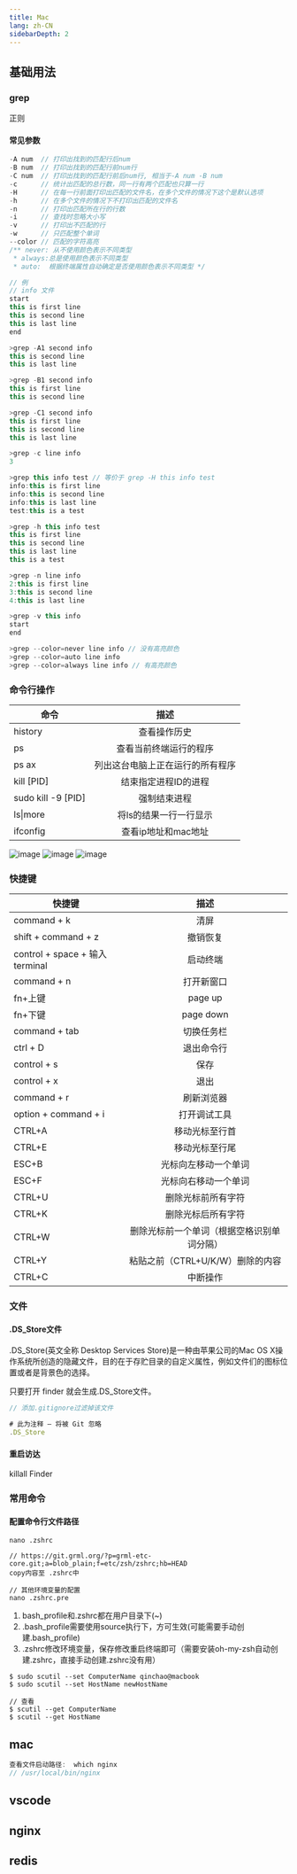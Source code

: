 ```yaml
---
title: Mac
lang: zh-CN
sidebarDepth: 2
---
```


## 基础用法

### grep

正则

#### 常见参数

```js
-A num  // 打印出找到的匹配行后num
-B num  // 打印出找到的匹配行前num行
-C num  // 打印出找到的匹配行前后num行, 相当于-A num -B num
-c      // 统计出匹配的总行数，同一行有两个匹配也只算一行
-H      // 在每一行前面打印出匹配的文件名，在多个文件的情况下这个是默认选项
-h      // 在多个文件的情况下不打印出匹配的文件名
-n      // 打印出匹配所在行的行数
-i      // 查找时忽略大小写
-v      // 打印出不匹配的行
-w      // 只匹配整个单词
--color // 匹配的字符高亮
/** never: 从不使用颜色表示不同类型
 * always:总是使用颜色表示不同类型
 * auto:  根据终端属性自动确定是否使用颜色表示不同类型 */
```
```js
// 例
// info 文件
start
this is first line
this is second line
this is last line
end

>grep -A1 second info
this is second line
this is last line

>grep -B1 second info
this is first line
this is second line

>grep -C1 second info
this is first line
this is second line
this is last line

>grep -c line info
3

>grep this info test // 等价于 grep -H this info test
info:this is first line
info:this is second line
info:this is last line
test:this is a test

>grep -h this info test
this is first line
this is second line
this is last line
this is a test

>grep -n line info
2:this is first line
3:this is second line
4:this is last line

>grep -v this info
start
end

>grep --color=never line info // 没有高亮颜色
>grep --color=auto line info 
>grep --color=always line info // 有高亮颜色
```

### 命令行操作

| 命令   |      描述     |
|----------|:-------------:|
| history | 查看操作历史 |
| ps | 查看当前终端运行的程序 | 
| ps ax | 列出这台电脑上正在运行的所有程序 |
| kill [PID] | 结束指定进程ID的进程 |
| sudo kill -9 [PID] | 强制结束进程 |
| ls\|more | 将ls的结果一行一行显示 |
| ifconfig | 查看ip地址和mac地址 |

![image](../../images/mac/dir.png)
![image](../../images/mac/file.png)
![image](../../images/mac/other.png)


### 快捷键

| 快捷键   |      描述     |
|----------|:-------------:|
| command + k |  清屏 |
| shift + command + z |   撤销恢复  |
| control + space + 输入terminal | 启动终端 |
| command + n | 打开新窗口 |
| fn+上键 | page up	|
| fn+下键 | page down |
| command + tab| 切换任务栏	 |
| ctrl + D | 退出命令行 |
| control + s | 保存 |
| control + x | 退出 |
| command + r | 刷新浏览器 |
| option + command + i | 打开调试工具 |
| CTRL+A | 移动光标至行首 |
| CTRL+E | 移动光标至行尾 |
| ESC+B | 光标向左移动一个单词 |
| ESC+F | 光标向右移动一个单词 |
| CTRL+U | 删除光标前所有字符 |
| CTRL+K | 删除光标后所有字符 |
| CTRL+W | 删除光标前一个单词（根据空格识别单词分隔） |
| CTRL+Y | 粘贴之前（CTRL+U/K/W）删除的内容 |
| CTRL+C | 中断操作 |

### 文件

#### .DS_Store文件

.DS_Store(英文全称 Desktop Services Store)是一种由苹果公司的Mac OS X操作系统所创造的隐藏文件，目的在于存贮目录的自定义属性，例如文件们的图标位置或者是背景色的选择。

只要打开 finder 就会生成.DS_Store文件。

```js
// 添加.gitignore过滤掉该文件

# 此为注释 – 将被 Git 忽略
.DS_Store
```

#### 重启访达

killall Finder 

### 常用命令

#### 配置命令行文件路径

```
nano .zshrc

// https://git.grml.org/?p=grml-etc-core.git;a=blob_plain;f=etc/zsh/zshrc;hb=HEAD
copy内容至 .zshrc中

// 其他环境变量的配置
nano .zshrc.pre
```
1. bash_profile和.zshrc都在用户目录下(~)
2. .bash_profile需要使用source执行下，方可生效(可能需要手动创建.bash_profile)
3. .zshrc修改环境变量，保存修改重启终端即可（需要安装oh-my-zsh自动创建.zshrc，直接手动创建.zshrc没有用）

```
$ sudo scutil --set ComputerName qinchao@macbook
$ sudo scutil --set HostName newHostName

// 查看
$ scutil --get ComputerName
$ scutil --get HostName
```

## mac

```js
查看文件启动路径:  which nginx
// /usr/local/bin/nginx

```

## vscode

## nginx

## redis